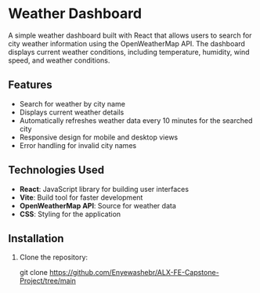 # Weather Dashboard

A simple weather dashboard built with React that allows users to search for city weather information using the OpenWeatherMap API. The dashboard displays current weather conditions, including temperature, humidity, wind speed, and weather conditions.

## Features

- Search for weather by city name
- Displays current weather details
- Automatically refreshes weather data every 10 minutes for the searched city
- Responsive design for mobile and desktop views
- Error handling for invalid city names

## Technologies Used

- **React**: JavaScript library for building user interfaces
- **Vite**: Build tool for faster development
- **OpenWeatherMap API**: Source for weather data
- **CSS**: Styling for the application

## Installation

1. Clone the repository:

   git clone https://github.com/Enyewashebr/ALX-FE-Capstone-Project/tree/main
 
